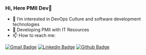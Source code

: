 
### Hi, Here PMII Dev👋 
- 🔭 I’m interested in DevOps Culture and software development technologies
- 🌱 Developing PMII with IT Resources
- 📫 How to reach me: 

[![Gmail Badge](https://img.shields.io/badge/-pmiidev9@gmail.com-c14438?style=flat&logo=Gmail&logoColor=white&link=mailto:pmiidev9@gmail.com)](mailto:pmiidev9@gmail.com) 
[![Linkedin Badge](https://img.shields.io/badge/-pmiidev-0072b1?style=flat&logo=Linkedin&logoColor=white&link=https://www.linkedin.com/in/pmiidev/)](https://www.linkedin.com/in/pmiidev/) [![Github Badge](https://img.shields.io/badge/-pmiidev-grey?style=flat&logo=github&logoColor=white&link=https://github.com/pmiidev)](https://github.com/pmiidev)<p align='left'>

<!--### Hi there 👋

**ftmusyafa03/ftmusyafa03** is a ✨ _special_ ✨ repository because its `README.md` (this file) appears on your GitHub profile.

Here are some ideas to get you started:

- 🔭 I’m currently working on ...
- 🌱 I’m currently learning ...
- 👯 I’m looking to collaborate on ...
- 🤔 I’m looking for help with ...
- 💬 Ask me about ...
- 📫 How to reach me: ...
- 😄 Pronouns: ...
- ⚡ Fun fact: ...
-->
